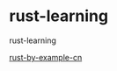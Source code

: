 # rust-learning
rust-learning

[rust-by-example-cn](https://github.com/rust-lang-cn/rust-by-example-cn)